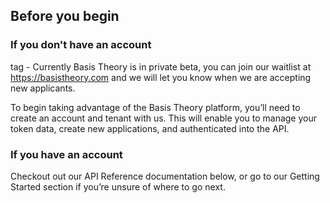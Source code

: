## Before you begin
### If you don't have an account

<private beta> tag - Currently Basis Theory is in private beta, you can join our waitlist at https://basistheory.com and we will let you know when we are accepting new applicants.

To begin taking advantage of the Basis Theory platform, you’ll need to create an account and tenant with us. This will enable you to manage your token data, create new applications, and authenticated into the API.

### If you have an account

Checkout out our API Reference documentation below, or go to our Getting Started section if you’re unsure of where to go next.